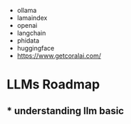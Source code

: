 * ollama
* lamaindex
* openai
* langchain
* phidata
* huggingface
* https://www.getcoralai.com/

# LLMs Roadmap
## * understanding llm basic

